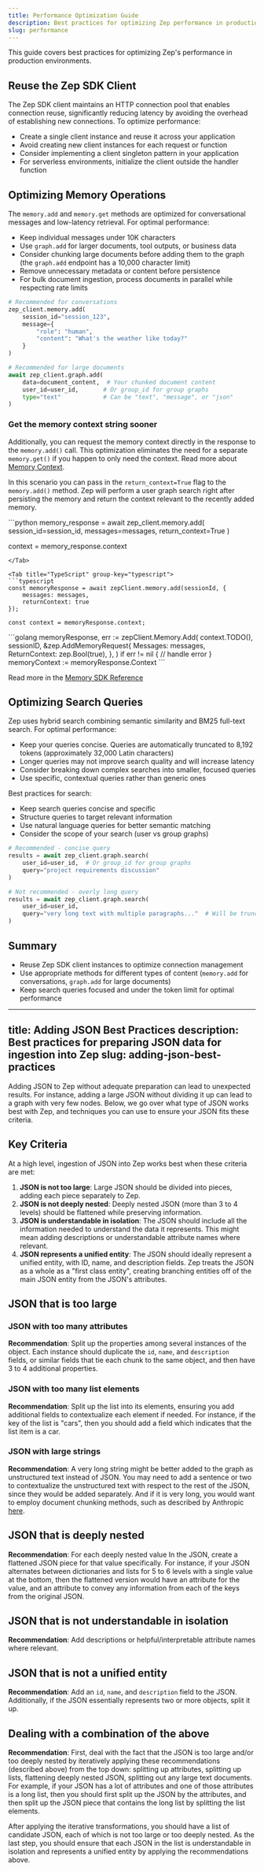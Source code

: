 ```yaml
---
title: Performance Optimization Guide
description: Best practices for optimizing Zep performance in production
slug: performance
---
```


This guide covers best practices for optimizing Zep's performance in production environments.

## Reuse the Zep SDK Client

The Zep SDK client maintains an HTTP connection pool that enables connection reuse, significantly reducing latency by avoiding the overhead of establishing new connections. To optimize performance:

- Create a single client instance and reuse it across your application
- Avoid creating new client instances for each request or function
- Consider implementing a client singleton pattern in your application
- For serverless environments, initialize the client outside the handler function

## Optimizing Memory Operations

The `memory.add` and `memory.get` methods are optimized for conversational messages and low-latency retrieval. For optimal performance:

- Keep individual messages under 10K characters
- Use `graph.add` for larger documents, tool outputs, or business data
- Consider chunking large documents before adding them to the graph (the `graph.add` endpoint has a 10,000 character limit)
- Remove unnecessary metadata or content before persistence
- For bulk document ingestion, process documents in parallel while respecting rate limits

```python
# Recommended for conversations
zep_client.memory.add(
    session_id="session_123",
    message={
        "role": "human",
        "content": "What's the weather like today?"
    }
)

# Recommended for large documents
await zep_client.graph.add(
    data=document_content,  # Your chunked document content
    user_id=user_id,       # Or group_id for group graphs
    type="text"            # Can be "text", "message", or "json"
)
```

### Get the memory context string sooner

Additionally, you can request the memory context directly in the response to the `memory.add()` call. 
This optimization eliminates the need for a separate `memory.get()` if you happen to only need the context. 
Read more about [Memory Context](/concepts/#memory-context).

In this scenario you can pass in the `return_context=True` flag to the `memory.add()` method. 
Zep will perform a user graph search right after persisting the memory and return the context relevant to the recently added memory. 

<Tabs group="add-with-context">
<Tab title="Python" group-key="python">
```python
memory_response = await zep_client.memory.add(
    session_id=session_id,
    messages=messages,
    return_context=True
)

context = memory_response.context
```
</Tab>

<Tab title="TypeScript" group-key="typescript">
```typescript
const memoryResponse = await zepClient.memory.add(sessionId, {
    messages: messages,
    returnContext: true
});

const context = memoryResponse.context;
```
</Tab>
<Tab title="Go" group-key="go">
```golang
memoryResponse, err := zepClient.Memory.Add(
    context.TODO(),
    sessionID,
    &zep.AddMemoryRequest{
        Messages: messages,
        ReturnContext: zep.Bool(true),
    },
)
if err != nil {
    // handle error
}
memoryContext := memoryResponse.Context
```
</Tab>
</Tabs>

<Tip>Read more in the [Memory SDK Reference](/sdk-reference/memory#add)</Tip>

## Optimizing Search Queries


Zep uses hybrid search combining semantic similarity and BM25 full-text search. For optimal performance:

- Keep your queries concise. Queries are automatically truncated to 8,192 tokens (approximately 32,000 Latin characters)
- Longer queries may not improve search quality and will increase latency
- Consider breaking down complex searches into smaller, focused queries
- Use specific, contextual queries rather than generic ones

Best practices for search:

- Keep search queries concise and specific
- Structure queries to target relevant information
- Use natural language queries for better semantic matching
- Consider the scope of your search (user vs group graphs)

```python
# Recommended - concise query
results = await zep_client.graph.search(
    user_id=user_id,  # Or group_id for group graphs
    query="project requirements discussion"
)

# Not recommended - overly long query
results = await zep_client.graph.search(
    user_id=user_id,
    query="very long text with multiple paragraphs..."  # Will be truncated
)
```

## Summary

- Reuse Zep SDK client instances to optimize connection management
- Use appropriate methods for different types of content (`memory.add` for conversations, `graph.add` for large documents)
- Keep search queries focused and under the token limit for optimal performance

---
title: Adding JSON Best Practices
description: Best practices for preparing JSON data for ingestion into Zep
slug: adding-json-best-practices
---
Adding JSON to Zep without adequate preparation can lead to unexpected results. For instance, adding a large JSON without dividing it up can lead to a graph with very few nodes. Below, we go over what type of JSON works best with Zep, and techniques you can use to ensure your JSON fits these criteria.

## Key Criteria

At a high level, ingestion of JSON into Zep works best when these criteria are met:

1. **JSON is not too large**: Large JSON should be divided into pieces, adding each piece separately to Zep.  
2. **JSON is not deeply nested**: Deeply nested JSON (more than 3 to 4 levels) should be flattened while preserving information.  
3. **JSON is understandable in isolation**: The JSON should include all the information needed to understand the data it represents. This might mean adding descriptions or understandable attribute names where relevant.  
4. **JSON represents a unified entity**: The JSON should ideally represent a unified entity, with ID, name, and description fields. Zep treats the JSON as a whole as a "first class entity", creating branching entities off of the main JSON entity from the JSON's attributes.

## JSON that is too large

### JSON with too many attributes

**Recommendation**: Split up the properties among several instances of the object. Each instance should duplicate the `id`, `name`, and `description` fields, or similar fields that tie each chunk to the same object, and then have 3 to 4 additional properties.

### JSON with too many list elements

**Recommendation**: Split up the list into its elements, ensuring you add additional fields to contextualize each element if needed. For instance, if the key of the list is "cars", then you should add a field which indicates that the list item is a car.

### JSON with large strings

**Recommendation**: A very long string might be better added to the graph as unstructured text instead of JSON. You may need to add a sentence or two to contextualize the unstructured text with respect to the rest of the JSON, since they would be added separately. And if it is very long, you would want to employ document chunking methods, such as described by Anthropic [here](https://www.anthropic.com/news/contextual-retrieval).

## JSON that is deeply nested

**Recommendation**: For each deeply nested value In the JSON, create a flattened JSON piece for that value specifically. For instance, if your JSON alternates between dictionaries and lists for 5 to 6 levels with a single value at the bottom, then the flattened version would have an attribute for the value, and an attribute to convey any information from each of the keys from the original JSON.

## JSON that is not understandable in isolation

**Recommendation**: Add descriptions or helpful/interpretable attribute names where relevant.

## JSON that is not a unified entity

**Recommendation**: Add an `id`, `name`, and `description` field to the JSON. Additionally, if the JSON essentially represents two or more objects, split it up.

## Dealing with a combination of the above

**Recommendation**: First, deal with the fact that the JSON is too large and/or too deeply nested by iteratively applying these recommendations (described above) from the top down: splitting up attributes, splitting up lists, flattening deeply nested JSON, splitting out any large text documents. For example, if your JSON has a lot of attributes and one of those attributes is a long list, then you should first split up the JSON by the attributes, and then split up the JSON piece that contains the long list by splitting the list elements.

After applying the iterative transformations, you should have a list of candidate JSON, each of which is not too large or too deeply nested. As the last step, you should ensure that each JSON in the list is understandable in isolation and represents a unified entity by applying the recommendations above.
